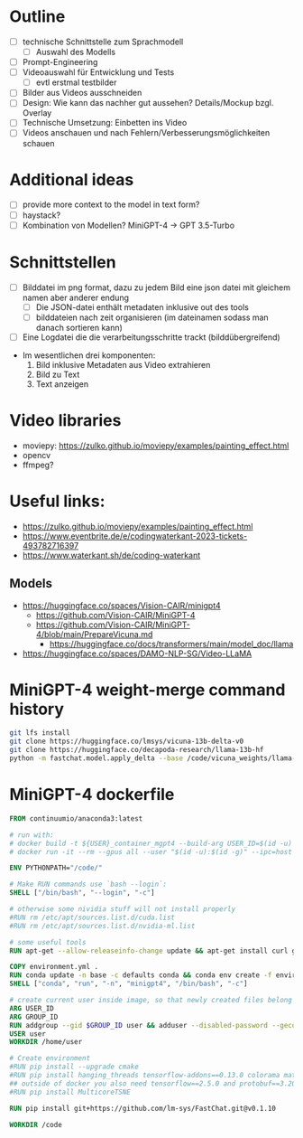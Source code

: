 # Outline

- [ ] technische Schnittstelle zum Sprachmodell
  - [ ] Auswahl des Modells
- [ ] Prompt-Engineering
- [ ] Videoauswahl für Entwicklung und Tests
  - [ ] evtl erstmal testbilder
- [ ] Bilder aus Videos ausschneiden
- [ ] Design: Wie kann das nachher gut aussehen? Details/Mockup bzgl. Overlay
- [ ] Technische Umsetzung: Einbetten ins Video
- [ ] Videos anschauen und nach Fehlern/Verbesserungsmöglichkeiten schauen

# Additional ideas
- [ ] provide more context to the model in text form?
- [ ] haystack?
- [ ] Kombination von Modellen? MiniGPT-4 -> GPT 3.5-Turbo

# Schnittstellen
- [ ] Bilddatei im png format, dazu zu jedem Bild eine json datei mit gleichem namen aber anderer endung
  - [ ] Die JSON-datei enthält metadaten inklusive out des tools
  - [ ] bilddateien nach zeit organisieren (im dateinamen sodass man danach sortieren kann)
- [ ] Eine Logdatei die die verarbeitungsschritte trackt (bilddübergreifend)
- Im wesentlichen drei komponenten:
  1. Bild inklusive Metadaten aus Video extrahieren
  2. Bild zu Text
  3. Text anzeigen

# Video libraries
 - moviepy: https://zulko.github.io/moviepy/examples/painting_effect.html
 - opencv
 - ffmpeg?


# Useful links:
- https://zulko.github.io/moviepy/examples/painting_effect.html
- https://www.eventbrite.de/e/codingwaterkant-2023-tickets-493782716397
- https://www.waterkant.sh/de/coding-waterkant

## Models
- https://huggingface.co/spaces/Vision-CAIR/minigpt4
  - https://github.com/Vision-CAIR/MiniGPT-4
  - https://github.com/Vision-CAIR/MiniGPT-4/blob/main/PrepareVicuna.md
    - https://huggingface.co/docs/transformers/main/model_doc/llama
- https://huggingface.co/spaces/DAMO-NLP-SG/Video-LLaMA

# MiniGPT-4 weight-merge command history
```bash
git lfs install
git clone https://huggingface.co/lmsys/vicuna-13b-delta-v0
git clone https://huggingface.co/decapoda-research/llama-13b-hf
python -m fastchat.model.apply_delta --base /code/vicuna_weights/llama-13b-hf/  --target /code/vicuna_weights/merged/  --delta /code/vicuna_weights/vicuna-13b-delta-v0/
```

# MiniGPT-4 dockerfile
```dockerfile
FROM continuumio/anaconda3:latest

# run with:
# docker build -t ${USER}_container_mgpt4 --build-arg USER_ID=$(id -u) --build-arg GROUP_ID=$(id -g) . -f Dockerfile
# docker run -it --rm --gpus all --user "$(id -u):$(id -g)" --ipc=host -v $(pwd):/code ${USER}_container_mgpt4

ENV PYTHONPATH="/code/"

# Make RUN commands use `bash --login`:
SHELL ["/bin/bash", "--login", "-c"]

# otherwise some nividia stuff will not install properly
#RUN rm /etc/apt/sources.list.d/cuda.list
#RUN rm /etc/apt/sources.list.d/nvidia-ml.list

# some useful tools
RUN apt-get --allow-releaseinfo-change update && apt-get install curl git unzip graphviz nano git-lfs build-essential manpages-dev -y && git lfs install && rm -rf /var/lib/apt/lists/*

COPY environment.yml .
RUN conda update -n base -c defaults conda && conda env create -f environment.yml
SHELL ["conda", "run", "-n", "minigpt4", "/bin/bash", "-c"]

# create current user inside image, so that newly created files belong to us and not to root and can be accessed outside docker as well
ARG USER_ID
ARG GROUP_ID
RUN addgroup --gid $GROUP_ID user && adduser --disabled-password --gecos '' --uid $USER_ID --gid $GROUP_ID user && usermod -a -G root user && addgroup --gid 1011 data-acc && usermod -a -G data-acc user
USER user
WORKDIR /home/user

# Create environment
#RUN pip install --upgrade cmake
#RUN pip install hanging_threads tensorflow-addons==0.13.0 colorama matplotlib numpy pandas cachetools tabulate yappi joblib scipy gitpython markdown2 seaborn psutil pydot numba scikit-learn scikit-image pygments natsort voluptuous humanfriendly coloredlogs simpleitk itk==5.0.1 openpyxl jupyterlab "xlrd < 2" pydot tensorflow_probability==0.13.0 pydicom click sympy lifelines dill tensorboard_plugin_profile plotly wandb cmake==3.17.1
## outside of docker you also need tensorflow==2.5.0 and protobuf==3.20
#RUN pip install MulticoreTSNE

RUN pip install git+https://github.com/lm-sys/FastChat.git@v0.1.10

WORKDIR /code
```